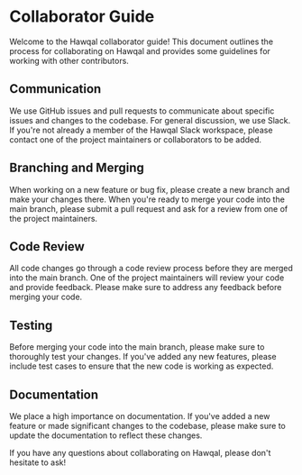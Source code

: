 # Collaborator Guide

Welcome to the Hawqal collaborator guide! This document outlines the process for collaborating on Hawqal and provides some guidelines for working with other contributors.

## Communication

We use GitHub issues and pull requests to communicate about specific issues and changes to the codebase. For general discussion, we use Slack. If you're not already a member of the Hawqal Slack workspace, please contact one of the project maintainers or collaborators to be added.

## Branching and Merging

When working on a new feature or bug fix, please create a new branch and make your changes there. When you're ready to merge your code into the main branch, please submit a pull request and ask for a review from one of the project maintainers.

## Code Review

All code changes go through a code review process before they are merged into the main branch. One of the project maintainers will review your code and provide feedback. Please make sure to address any feedback before merging your code.

## Testing

Before merging your code into the main branch, please make sure to thoroughly test your changes. If you've added any new features, please include test cases to ensure that the new code is working as expected.

## Documentation

We place a high importance on documentation. If you've added a new feature or made significant changes to the codebase, please make sure to update the documentation to reflect these changes.

If you have any questions about collaborating on Hawqal, please don't hesitate to ask!
